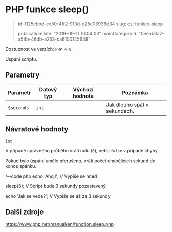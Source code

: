 PHP funkce sleep()
==================

> id: f125cbbd-ce50-4ff2-913d-e25e03936d34
> slug:
> 	cs: funkce-sleep
>
> publicationDate: "2019-09-11 10:04:03"
> mainCategoryId: "0eeab3a7-a54b-46db-a253-ca6100145648"

Dostupnost ve verzích: `PHP 4.0`

Uspání scriptu.

Parametry
--------------

| Parametr | Datový typ | Výchozí hodnota | Poznámka |
|-----|-----|-----|-----|
| `$seconds` | `int` |  | Jak dlouho spát v sekundách. |


Návratové hodnoty
----------------

`int`

V případě správného průběhu vrátí nulu (`0`), nebo `false` v případě chyby.

Pokud bylo úspání uměle přerušeno, vrátí počet chybějících sekund do konce spánku.

/--code php
echo 'Ahoj!'; // Vypíše se hned

sleep(3); // Script bude 3 sekundy pozastavený

echo 'Jak se vede?'; // Vypíše se až za 3 sekundy

Další zdroje
------------

https://www.php.net/manual/en/function.sleep.php
